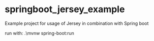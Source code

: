 # springboot_jersey_example
Example project for usage of Jersey in combination with Spring boot

run with: .\mvnw spring-boot:run
